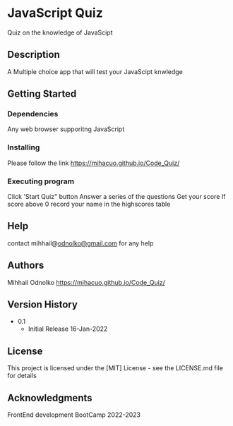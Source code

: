 # JavaScript Quiz

Quiz on the knowledge of JavaScipt

## Description

A Multiple choice app that will test your JavaScipt knwledge

## Getting Started

### Dependencies

Any web browser supporitng JavaScript

### Installing

Please follow the link
https://mihacuo.github.io/Code_Quiz/

### Executing program

Click 'Start Quiz" button
Answer a series of the questions
Get your score
If score above 0 record your name in the highscores table

## Help

contact
mihhail@odnolko@gmail.com 
for any help

## Authors

Mihhail Odnolko
https://mihacuo.github.io/Code_Quiz/


## Version History

* 0.1 
  * Initial Release 16-Jan-2022

## License

This project is licensed under the [MIT] License - see the LICENSE.md file for details

## Acknowledgments

FrontEnd development BootCamp
2022-2023